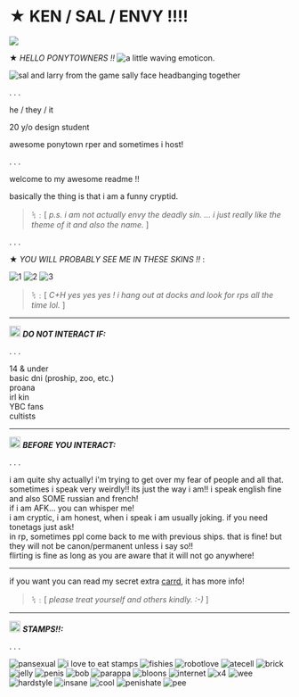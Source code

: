 # ★ KEN / SAL / ENVY !!!!

![](https://komarev.com/ghpvc/?username=enviyous&color=orange&style=for-the-badge&label=LOOKERS)

★ *HELLO PONYTOWNERS !!* ![a little waving emoticon.](https://64.media.tumblr.com/be1612baf7168969ba3b682cf6b37e7d/8942c8727f65e719-f2/s75x75_c1/ee0885537392edf3907d1bd3b47f59e073a7555a.gifv) 

![sal and larry from the game sally face headbanging together](https://64.media.tumblr.com/ccd01068ddc040df934036ca20a5b519/98d1c9232d529414-25/s640x960/90a81a05335d3ac5566539f25fdbac2a9fd059b8.gifv)

. . .

he / they / it

20 y/o design student

awesome ponytown rper and sometimes i host!

. . .

welcome to my awesome readme !!

basically the thing is that i am a funny cryptid.  

> ᛪ﹕[ *p.s. i am not actually envy the deadly sin. ...  i just really like the theme of it and also the name.* ]

. . .

★ *YOU WILL PROBABLY SEE ME IN THESE SKINS !!* :

![1](https://64.media.tumblr.com/4e4252df0cddd0d9e03caf1d4a97e52a/3de924847b83c949-46/s250x400/497af65a73ebaf15ff62a49f7142efded97aa18c.gifv) ![2](https://64.media.tumblr.com/4f3b549162aaee70445bcd70c0d39938/3de924847b83c949-36/s250x400/7b83740b2752f2642dd85b71561ce1c8364dbac7.gifv) ![3](https://64.media.tumblr.com/44c8e824d4af0e5b60380b7cb394c215/3de924847b83c949-75/s250x400/7709a1d4309d160a48eb89925fceefdf44a1b511.gifv)

> ᛪ﹕[ *C+H yes yes yes ! i hang out at docks and look for rps all the time lol.* ]

___

<img src="https://64.media.tumblr.com/cf20b41ad314e9ab609d7f142bbc8486/cc0d659612b89b95-b1/s75x75_c1/fe1777c90206fe86d320c2757ec66c5d615a1de4.webp" width="20"> ***DO NOT INTERACT IF:***


. . . 

<p>14 & under<br>
basic dni (proship, zoo, etc.)<br>
proana<br>
irl kin<br>
YBC fans<br>
cultists</p>

___

<img src="https://64.media.tumblr.com/d180502443320604ecda06914845ea1f/02051dca9b116fea-3e/s75x75_c1/08930a37b75591a30fe842418f418ce713bf4ea1.gifv" width="20"> ***BEFORE YOU INTERACT:***

. . .

<p>i am quite shy actually! i'm trying to get over my fear of people and all that.<br>
sometimes i speak very weirdly!! its just the way i am!! i speak english fine and also SOME russian and french!<br>
if i am AFK... you can whisper me!<br>
i am cryptic, i am honest, when i speak i am usually joking. if you need tonetags just ask!<br>
in rp, sometimes ppl come back to me with previous ships. that is fine! but they will not be canon/permanent unless i say so!!<br>
flirting is fine as long as you are aware that it will not go anywhere!</p>

___

if you want you can read my secret extra [carrd](https://ken10.carrd.co/), it has more info! 

> ᛪ﹕[ *please treat yourself and others kindly. :-)* ] 

___

<img src="https://64.media.tumblr.com/4654f3f2455b8bdec817f7197efd9586/9877539ca421ad39-b7/s75x75_c1/ccd80ba3cb74c34b677c7ebacab88a77b63c2704.gifv" width="20"> ***STAMPS!!:***

. . .

![pansexual](https://64.media.tumblr.com/1624c1d44ca1dc07dcd8a1f5ff4b54ba/0c50539804864d84-53/s100x200/8973af256a917ed98f651bbe4665356d724292a0.pnj) ![i love to eat stamps](https://64.media.tumblr.com/f1494ab3e694699f37557da526beaff9/ec8f693b87536b40-6d/s100x200/5014d79593adcea9f2288d7a8f6894acf12ce7d1.gifv) ![fishies](https://64.media.tumblr.com/ff0445a36f00b247dc0ad3fb2ccb9401/baf41b79d8f82464-c4/s100x200/653162726b3f4b4ec2139fdec3b6b768a767d731.gifv) ![robotlove](https://64.media.tumblr.com/e6076d550e27d4c61c2738752f1dc37c/f22d2144805534be-26/s100x200/458c18da915c43812fd11763aa8896cb1adea188.gifv) ![atecell](https://64.media.tumblr.com/ecc7a24943bb3b6c40345229f201da62/473928ea48888009-9f/s100x200/e75ae400acfe9825ce08ae940aed68fd938b80b7.pnj) ![brick](https://64.media.tumblr.com/8db257366fc8585c17164cf803edc194/473928ea48888009-da/s100x200/7d01018150c4017156642f88eb1d111409130f06.jpg) ![jelly](https://64.media.tumblr.com/54f3e982ef5e6b7e9328dc31c39443d4/0455fac414385656-da/s100x200/11137a5042d6c56bfcb8ed225fba2794be85e8c8.gifv) ![penis](https://64.media.tumblr.com/e658bea23833000e0fc07c016e2d1488/f1413ef45abf2485-7d/s100x200/299f80bd3a7705491033decba75cf03f3647b88b.pnj) ![bob](https://64.media.tumblr.com/61d7e5083b1e82f81f74e3b5c8b88725/2ab066047e402f64-f8/s100x200/9d9d223d28cbd0ead6d10c12f7ae8d059033055c.pnj) ![parappa](https://64.media.tumblr.com/2fc02f6775b5b0da501c886515b03fcd/79d8b316934d24c3-d4/s100x200/c55b479b5fd49ca8991478438b9d0b73c1ac8771.gifv) ![bloons](https://64.media.tumblr.com/fec80276e22c3a56282cea0c426cae0f/2be3d7b7e3b8925d-54/s100x200/4a6df057cf8e2eb55ddee6924c5b1827684e1a78.gifv) ![internet](https://64.media.tumblr.com/2fbee26e6b54b931aa46f9151887ea47/2be3d7b7e3b8925d-96/s100x200/3983322ad62a43739c1fb758dbda7ecdf02932fc.pnj) ![x4](https://64.media.tumblr.com/0c234cf64764c13d9afe848199cc2dbc/2e5aa8d51d2d0f17-d2/s100x200/c85a5985d352fecf62bb7dd70a8eaea0a199d57d.pnj) ![wee](https://64.media.tumblr.com/49d942d916bd0deed7a5ed1a7b4fe1d9/3bf62ad8d20f8b2a-4e/s100x200/f2fc5bfe0ec035cda2785293df48caee29215f44.gifv) ![hardstyle](https://64.media.tumblr.com/f5bfb9f88f7646f0348aeb2d01f8c44a/5e5d02f1f6821b09-6a/s100x200/4d9904aa0d061e06bce3cc34984f2d89c85de561.gifv) ![insane](https://64.media.tumblr.com/5caf142024100d774e274bf32a7014c9/f1413ef45abf2485-89/s100x200/bca83d6ca73018633e7678db69b05fe45fed1f2e.jpg) ![cool](https://64.media.tumblr.com/5cfa5c794862f423add1d0a5cebdd452/d2d2e653ce9b8f37-50/s100x200/06c3eae5c483f68daa648819021883b8a8d40b17.gifv) ![penishate](https://64.media.tumblr.com/1ec32be0117e9cf780ad33dcac9a9248/473928ea48888009-f3/s100x200/25522e1ec76c6628fb43d2de0e2ca7f1c989f7be.jpg) ![pee](https://64.media.tumblr.com/a8005009908fe11ec7e3719a8c7ad9c0/6f072ea04e7b6c72-72/s100x200/74e388ab76e58e3220239ac9df751f21e47ccc8a.pnj)
